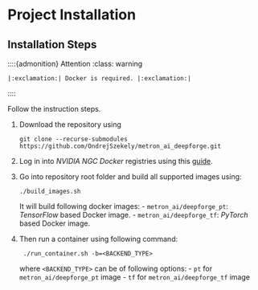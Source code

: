# Project Installation

## Installation Steps

::::{admonition} Attention
:class: warning

```{eval-rst}
|:exclamation:| Docker is required. |:exclamation:|
```

::::

Follow the instruction steps.

1. Download the repository using

    ```shell
    git clone --recurse-submodules https://github.com/OndrejSzekely/metron_ai_deepforge.git
    ```

2. Log in into *NVIDIA NGC* *Docker* registries using this [guide](https://ngc.nvidia.com/setup/api-key).
3. Go into repository root folder and build all supported images using:

    ```shell
    ./build_images.sh
    ```

    It will build following docker images:
        - `metron_ai/deepforge_pt`: *TensorFlow* based Docker image.
        - `metron_ai/deepforge_tf`: *PyTorch* based Docker image.
  
4. Then run a container using following command:

    ```shell
     ./run_container.sh -b=<BACKEND_TYPE>  
    ```

    where `<BACKEND_TYPE>` can be of following options:
        - `pt` for `metron_ai/deepforge_pt` image
        - `tf` for `metron_ai/deepforge_tf` image